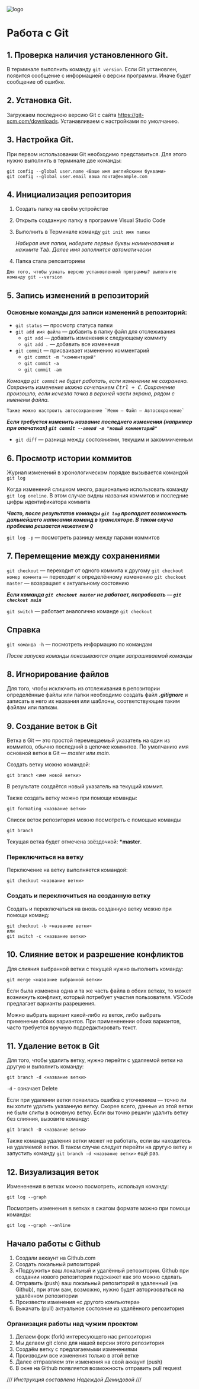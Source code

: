 ![logo](437px-Git_logo_full_(orange).svg.png)
# Работа с Git

## 1. Проверка наличия установленного Git.
В терминале выполнить команду `git version`.
Если Git установлен, появится сообщение с информацией о версии программы.
Иначе будет сообщение об ошибке.

## 2. Установка Git.
Загружаем последнюю версию Git с сайта https://git-scm.com/downloads. Устанавливаем с настройками по умолчанию.

## 3. Настройка Git.
При первом использовании Git необходимо представиться.
Для этого нужно выполнить в терминале две команды:
```
git config --global user.name «Ваше имя английскими буквами»
git config --global user.email ваша почта@example.com
```

## 4. Инициализация репозитория
1. Создать папку на своём устройстве
2. Открыть созданную папку в программе Visual Studio Code
3. Выполнить в Терминале команду  `git init имя папки` 

    *Набирая имя папки, наберите первые буквы наименования и нажмите <kbd> Tab</kbd>. Далее имя заполнится автоматически*

4. Папка стала репозиторием
``` 
Для того, чтобы узнать версию установленной программы? выполните команду git --version
```

## 5. Запись изменений в репозиторий
### Основные команды для записи изменений в репозиторий:
- `git status` — просмотр статуса папки
- `git add имя файла` — добавить в папку файл для отслеживания
  - `git add` — добавить изменения к следующему коммиту
  - `git add .` — добавить все изменения
- `git commit` — присваивает изменению комментарий
  - `git commit -m "комментарий"`
  - `git commit -a`
  - `git commit -am`

*Команда `git commit` не будет работать, если изменение не сохранено. Сохранить изменение можно сочетанием <kbd>Ctrl + C</kbd>. Сохранение произошло, если исчезла точка в верхней части экрана, рядом с имененм файла.*

    Также можно настроить автосохранение `Меню — Файл — Автосохранение` 

***Если требуется изменить название последнего изменения (например при опечатках) `git commit --amend -m "новый комментарий"`***

- `git diff` — разница между состояниями, текущим и закоммиченным

## 6. Просмотр истории коммитов
Журнал изменений в хронологическом порядке вызывается командой `git log`

Когда изменений слишком много, рационально использовать команду `git log oneline`. В этом случае видны названия коммитов и последние цифры идентификатора коммита

***Часто, после результатов команды `git log` пропадает возможность дальнейшего написания команд в трансляторе. В таком случа проблема решается нажатием <kbd>Q</kbd>***

`git log -p` — посмотреть разницу между парами коммитов

## 7. Перемещение между сохранениями

`git checkout` — переходит от одного коммита к другому
`git checkout номер коммита` — переходит к определённому изменению
`git checkout master` — возвращает к актуальному состоянию

***Если команда `git checkout master` не работает, попробовать — `git checkout main`***

`git switch` — работает аналогично команде `git checkout`

## Справка 
`git команда -h` — посмотреть информацию по командам

*После запуска команды показываются опции запрашиваемой команды*

## 8. Игнорирование файлов

Для того, чтобы исключить из отслеживания в репозитории определённые файлы или папки необходимо создать файл ***.gitignore*** и записать в него их названия или шаблоны, соответствующие таким файлам или папкам.

## 9. Создание веток в Git 

Ветка в Git — это простой перемещаемый указатель на один из коммитов, обычно последний в цепочке коммитов.
По умолчанию имя основной ветки в Git — *master* или *main*.

Создать ветку можно командой:
``` 
git branch <имя новой ветки>
```
В результате создаётся новый указатель на текущий коммит.

Также создать ветку можно при помощи команды:
```
git formating <название ветки>
```
Список веток репозитория можно посмотреть с помощью команды
```
git branch
```
Текущая ветка будет отмечена звёздочкой: **\*master**.

### **Переключиться на ветку**

Перключение на ветку выполняется командой:
```
git checkout <название ветки>
```

### **Создать и переключиться на созданную ветку**

Создать и переключаться на вновь созданную ветку можно при помощи команд:
```
git checkout -b <название ветки>
или
git switch -c <название ветки>
```

## 10. Слияние веток и разрешение конфликтов

Для слияния выбранной ветки с текущей нужно выполнить команду:
```
git merge <название выбранной ветки>
```
Если была изменена одна и та же часть файла в обеих ветках, то может возникнуть конфликт, который потребует участия пользователя. VSCode предлагает варианты разрешения.

Можно выбрать вариант какой-либо из веток, либо выбрать применение обоих вариантов.
При примененении обоих вариантов, часто требуется вручную подредактировать текст.

## 11. Удаление веток в Git

Для того, чтобы удалить ветку, нужно перейти с удаляемой ветки на другую и выполнить команду:
```
git branch -d <название ветки>
```
`-d` - означает Delete

Если при удалении ветки появилась ошибка с уточнением — точно ли вы хотите удалить указанную ветку. Скорее всего, данные из этой ветки не были слиты в основную ветку. Если вы точно решили удалить ветку без слияния, вызовите команду:
```
git branch -D <название ветки>
```
Также команда удаления ветки может не работать, если вы находитесь на удаляемой ветки. В таком случае следует перейти на другую ветку и запустить команду `git branch -d <название ветки>` ещё раз.

## 12. Визуализация веток

Измененения в ветках можно посмотреть, используя команду:
```
git log --graph
```
Посмотреть изменения в ветках в сжатом формате можно при помощи команды:
```
git log --graph --online
``` 

## Начало работы с Github 
1. Создали аккаунт на Github.com 
2. Создать локальный рипозиторий
3. «Подружить» ваш локальный и удалённый репозитории. Github при создании нового репозитория подскажет как это можно сделать
4. Отправить (push) ваш локальный репозиторий в удаленный (на Github), при этом вам, возможно, нужно будет авторизоваться на удалённом репозитории
5. Произвести изменения «с другого компьютера»
6. Выкачать (pull) актуальное состояние из удалённого репозитория

### Организация работы над чужим проектом
1. Делаем форк (fork) интересующего нас рипозитория
2. Мы делаем git clone для нашей версии этого репозитория
3. Создаём ветку с предлагаемыми изменениями
4. Производим все изменения только в этой ветке
5. Далее отправляем эти изменения на свой аккаунт (push)
6. В окне на Github появляется возможность отправить pull request



/// *Инструкция составлена Надеждой Демидовой* ///